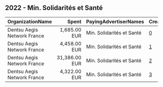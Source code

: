 ## 2022 - Min. Solidarités et Santé 
|OrganizationName|Spent|PayingAdvertiserNames|CreativeUrls|Impressions|Genders|AgeBrackets|CountryCodes|BillingAddresses|CandidateBallotInformation|
|:---|---:|:---|:---|---:|:---|:---|:---|:---|:---|
|Dentsu Aegis Network France|1,685.00 EUR|Min. Solidarités et Santé|[0](https://www.snap.com/political-ads/asset/17c06ad01f3cfcac057d1cd9feabcdd2f5bea3755c9b60a083a9f7079359ac8f?mediaType=mp4)|1,152,959|FEMALE|18-34|france|"67 Av. de Wagram,Paris,75017,FR"||
|Dentsu Aegis Network France|4,458.00 EUR|Min. Solidarités et Santé|[1](https://www.snap.com/political-ads/asset/091b6012fd8a76449358f0dd7c92584e9e813e29176ded3d06e2ac23b57356f8?mediaType=mp4)|841,443||20-35|france|"67 Av. de Wagram,Paris,75017,FR"||
|Dentsu Aegis Network France|31,386.00 EUR|Min. Solidarités et Santé|[2](https://www.snap.com/political-ads/asset/c32d68b1833eef97c881d4ebad06c40c489d04c0b2866dd9ac8498783837dad9?mediaType=mp4)|11,974,919||17-|france|"67 Av. de Wagram,Paris,75017,FR"||
|Dentsu Aegis Network France|4,322.00 EUR|Min. Solidarités et Santé|[3](https://www.snap.com/political-ads/asset/1b8d73de1256d56214067f3fd0735a93fd60c3b6286d6a44d941420541685498?mediaType=mp4)|3,167,136||20-35|france|"67 Av. de Wagram,Paris,75017,FR"||
